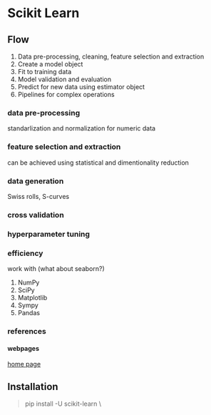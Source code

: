 # Scikit Learn

## Flow

1. Data pre-processing, cleaning, feature selection and extraction
2. Create a model object
3. Fit to training data
4. Model validation and evaluation
5. Predict for new data using estimator object
6. Pipelines for complex operations

### data pre-processing
standarlization and normalization for numeric data

### feature selection and extraction
can be achieved using statistical and dimentionality reduction

### data generation
Swiss rolls, S-curves

### cross validation

### hyperparameter tuning

### efficiency
work with (what about seaborn?)
1. NumPy
2. SciPy
3. Matplotlib
4. Sympy
5. Pandas

### references
#### webpages
[home page](https://scikit-learn.org)

## Installation

> pip install -U scikit-learn \
> 
